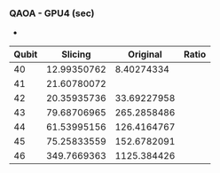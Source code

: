 ### QAOA - GPU4 (sec)
* 

| Qubit  |   Slicing  |  Original | Ratio |
| ------ | ---------- | --------- | ----- |
| 40 | 12.99350762 | 8.40274334 | |
| 41 | 21.60780072 |  | |
| 42 | 20.35935736 | 33.69227958 | |
| 43 | 79.68706965 | 265.2858486 | |
| 44 | 61.53995156 | 126.4164767 | |
| 45 | 75.25833559 | 152.6782091 | |
| 46 | 349.7669363 | 1125.384426 | |

